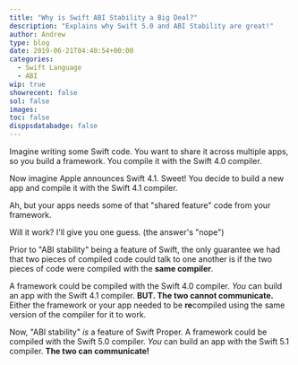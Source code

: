 ```yaml
---
title: "Why is Swift ABI Stability a Big Deal?"
description: "Explains why Swift 5.0 and ABI Stability are great!"
author: Andrew
type: blog
date: 2019-06-21T04:40:54+00:00
categories:
  - Swift Language
  - ABI
wip: true
showrecent: false
sol: false
images:
toc: false
disppsdatabadge: false
---
```


Imagine writing some Swift code.  You want to share it across multiple apps, so you build a framework.  You compile it with the Swift 4.0 compiler.

Now imagine Apple announces Swift 4.1.  Sweet!  You decide to build a new app and compile it with the Swift 4.1 compiler.

Ah, but your apps needs some of that "shared feature" code from your framework.

Will it work?  I'll give you one guess. (the answer's "nope")

Prior to "ABI stability" being a feature of Swift, the only guarantee we had that two pieces of compiled code could talk to one another is if the two pieces of code were compiled with the **same compiler**.

A framework could be compiled with the Swift 4.0 compiler. *You* can build an app with the Swift 4.1 compiler.  **BUT. The two cannot communicate.**  Either the framework or your app needed to be **re**compiled using the same version of the compiler for it to work.

Now, "ABI stability" *is* a feature of Swift Proper.  A framework could be compiled with the Swift 5.0 compiler. *You* can build an app with the Swift 5.1 compiler.  **The two can communicate!**